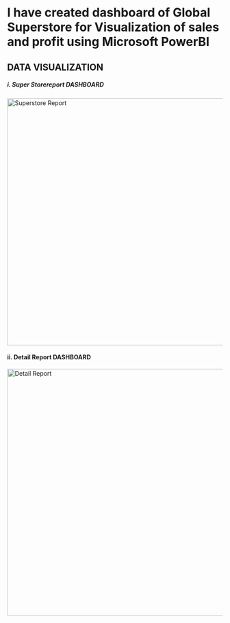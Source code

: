 # I have created dashboard of Global Superstore for Visualization of sales and profit using Microsoft PowerBI


## DATA VISUALIZATION
##### i. Super Storereport DASHBOARD
<img width="575" alt="Superstore Report" src="https://github.com/Pruthyiraj/demo/assets/127317318/771fc251-e5bc-4108-8e49-e081c0cc9255">

#### ii. Detail Report DASHBOARD
<img width="575" alt="Detail Report" src="https://github.com/Pruthyiraj/demo/assets/127317318/a0c455cb-e0d5-4ab8-b6c8-ae2bdf954a9b">
